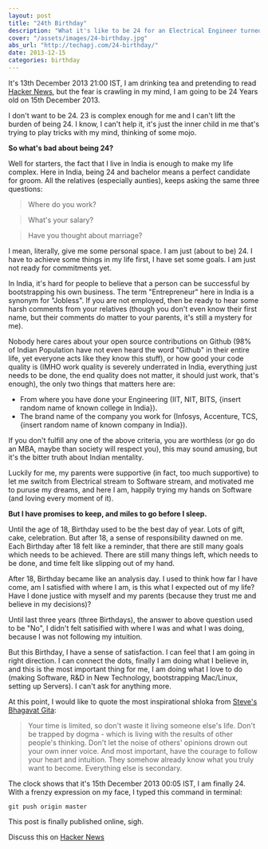 ```yaml
---
layout: post
title: "24th Birthday"
description: "What it's like to be 24 for an Electrical Engineer turned Software Engineer (aspiring Entrepreneur)"
cover: "/assets/images/24-birthday.jpg"
abs_url: "http://techapj.com/24-birthday/"
date: 2013-12-15
categories: birthday
---
```


It's 13th December 2013 21:00 IST, I am drinking tea and pretending to read [Hacker News](https://news.ycombinator.com/ "Hacker News"), but the fear is crawling in my mind, I am going to be 24 Years old on 15th December 2013.

I don't want to be 24. 23 is complex enough for me and I can't lift the burden of being 24. I know, I can't help it, it's just the inner child in me that's trying to play tricks with my mind, thinking of some mojo.

**So what's bad about being 24?**

Well for starters, the fact that I live in India is enough to make my life complex. Here in India, being 24 and bachelor means a perfect candidate for groom. All the relatives (especially aunties), keeps asking the same three questions:

> Where do you work?

> What's your salary?

> Have you thought about marriage?

I mean, literally, give me some personal space. I am just (about to be) 24. I have to achieve some things in my life first, I have set some goals. I am just not ready for commitments yet.

In India, it's hard for people to believe that a person can be successful by bootstrapping his own business. The term "Entrepreneur" here in India is a synonym for "Jobless". If you are not employed, then be ready to hear some harsh comments from your relatives (though you don't even know their first name, but their comments do matter to your parents, it's still a mystery for me).

Nobody here cares about your open source contributions on Github (98% of Indian Population have not even heard the word "Github" in their entire life, yet everyone acts like they know this stuff), or how good your code quality is (IMHO work quality is severely underrated in India, everything just needs to be done, the end quality does not matter, it should just work, that's enough), the only two things that matters here are:

- From where you have done your Engineering (IIT, NIT, BITS, {insert random name of known college in India}).
- The brand name of the company you work for (Infosys, Accenture, TCS, {insert random name of known company in India}).

If you don't fulfill any one of the above criteria, you are worthless (or go do an MBA, maybe than society will respect you), this may sound amusing, but it's the bitter truth about Indian mentality.

Luckily for me, my parents were supportive (in fact, too much supportive) to let me switch from Electrical stream to Software stream, and motivated me to puruse my dreams, and here I am, happily trying my hands on Software (and loving every moment of it).

**But I have promises to keep, and miles to go before I sleep.**

Until the age of 18, Birthday used to be the best day of year. Lots of gift, cake, celebration. But after 18, a sense of responsibility dawned on me. Each Birthday after 18 felt like a reminder, that there are still many goals which needs to be achieved. There are still many things left, which needs to be done, and time felt like slipping out of my hand.

After 18, Birthday became like an analysis day. I used to think how far I have come, am I satisfied with where I am, is this what I expected out of my life? Have I done justice with myself and my parents (because they trust me and believe in my decisions)?

Until last three years (three Birthdays), the answer to above question used to be "No", I didn't felt satisified with where I was and what I was doing, because I was not following my intuition.

But this Birthday, I have a sense of satisfaction. I can feel that I am going in right direction. I can connect the dots, finally I am doing what I believe in, and this is the most important thing for me, I am doing what I love to do (making Software, R&D in New Technology, bootstrapping Mac/Linux, setting up Servers). I can't ask for anything more.

At this point, I would like to quote the most inspirational shloka from [Steve's Bhagavat Gita](http://techapj.com/steve-bhagavat-gita/ "Steve's Bhagavat Gita"):

> Your time is limited, so don't waste it living someone else's life. Don't be trapped by dogma - which is living with the results of other people's thinking. Don't let the noise of others' opinions drown out your own inner voice. And most important, have the courage to follow your heart and intuition. They somehow already know what you truly want to become. Everything else is secondary.

The clock shows that it's 15th December 2013 00:05 IST, I am finally 24. With a frenzy expression on my face, I typed this command in terminal:

```
git push origin master
```

This post is finally published online, sigh.

Discuss this on [Hacker News](https://news.ycombinator.com/item?id=6908689 "Hacker News")
